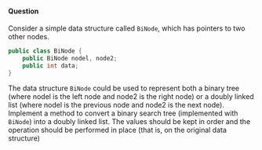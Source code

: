 #### Question

Consider a simple data structure called `BiNode`, which has pointers to two other nodes.

```java
public class BiNode {
    public BiNode nodel, node2;
    public int data;
}
```

The data structure `BiNode` could be used to represent both a binary tree (where nodel is the left node and node2 is the right node) or a doubly linked list (where nodel is the previous node and node2 is the next node). Implement a method to convert a binary search tree (implemented with `BiNode`) into a doubly linked list. The values should be kept in order and the operation should be performed in place (that is, on the original data structure)
